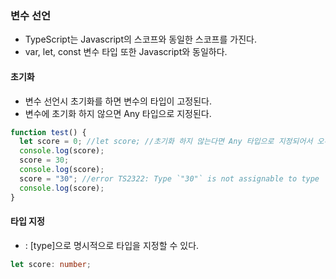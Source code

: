 ### 변수 선언

- TypeScript는 Javascript의 스코프와 동일한 스코프를 가진다.
- var, let, const 변수 타입 또한 Javascript와 동일하다.

#### 초기화

- 변수 선언시 초기화를 하면 변수의 타입이 고정된다.
- 변수에 초기화 하지 않으면 Any 타입으로 지정된다.

```ts
function test() {
  let score = 0; //let score; //초기화 하지 않는다면 Any 타입으로 지정되어서 오류가 발생하지 않는다.
  console.log(score);
  score = 30;
  console.log(score);
  score = "30"; //error TS2322: Type `"30"` is not assignable to type 'number'
  console.log(score);
}
```

#### 타입 지정

- : [type]으로 명시적으로 타입을 지정할 수 있다.

```ts
let score: number;
```
